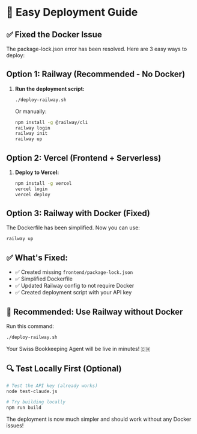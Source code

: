 # 🚀 Easy Deployment Guide

## ✅ Fixed the Docker Issue

The package-lock.json error has been resolved. Here are 3 easy ways to deploy:

## Option 1: Railway (Recommended - No Docker)

1. **Run the deployment script:**
   ```bash
   ./deploy-railway.sh
   ```
   
   Or manually:
   ```bash
   npm install -g @railway/cli
   railway login
   railway init
   railway up
   ```

## Option 2: Vercel (Frontend + Serverless)

1. **Deploy to Vercel:**
   ```bash
   npm install -g vercel
   vercel login
   vercel deploy
   ```

## Option 3: Railway with Docker (Fixed)

The Dockerfile has been simplified. Now you can use:
```bash
railway up
```

## ✅ What's Fixed:

- ✅ Created missing `frontend/package-lock.json`
- ✅ Simplified Dockerfile 
- ✅ Updated Railway config to not require Docker
- ✅ Created deployment script with your API key

## 🎯 Recommended: Use Railway without Docker

Run this command:
```bash
./deploy-railway.sh
```

Your Swiss Bookkeeping Agent will be live in minutes! 🇨🇭

## 🔍 Test Locally First (Optional)

```bash
# Test the API key (already works)
node test-claude.js

# Try building locally
npm run build
```

The deployment is now much simpler and should work without any Docker issues!